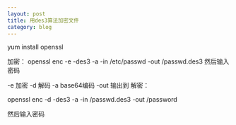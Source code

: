 ```yaml
---
layout: post
title: 用des3算法加密文件
category: blog
---
```

yum install openssl

加密：
openssl enc -e -des3 -a -in /etc/passwd -out /passwd.des3
然后输入密码

-e  加密
-d  解码
-a  base64编码
-out 输出到
解密：

openssl enc -d -des3 -a -in /passwd.des3  -out /password

然后输入密码